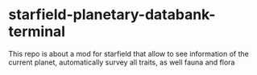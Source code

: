 # starfield-planetary-databank-terminal
This repo is about a mod for starfield that allow to see information of the current planet, automatically survey all traits, as well fauna and flora

